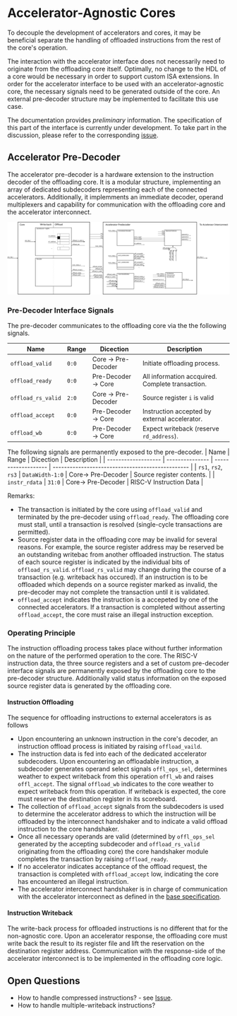 # Accelerator-Agnostic Cores

To decouple the development of accelerators and cores, it may be beneficial separate the handling of offloaded instructions from the rest of the core's operation.

The interaction with the accelerator interface does not necessarily need to originate from the offloading core itself.
Optimally, no change to the HDL of a core would be necessary in order to support custom ISA extensions.
In order for the accelerator interface to be used with an accelerator-agnostic core, the necessary signals need to be generated outside of the core.
An external pre-decoder structure may be implemented to facilitate this use case.

The documentation provides *preliminary* information.
The specification of this part of the interface is currently under development.
To take part in the discussion, please refer to the corresponding [issue](https://github.com/ganoam/accelerator-interface/issues/1).

## Accelerator Pre-Decoder
The accelerator pre-decoder is a hardware extension to the instruction decoder of the offloading core.
It is a modular structure, implementing an array of dedicated subdecoders representing each of the connected accelerators.
Additionally, it implemments an immediate decoder, operand multiplexers and capability for communication with the offloading core and the accelerator interconnect.

![Accelerator Agnostic Core](img/acc-agnostic-core.svg)

###  Pre-Decoder Interface Signals

The pre-decoder communicates to the offloading core via the the following signals.

| Name                | Range           | Dicection           | Description                                      |
| ------------------- | --------------- | ------------------- | ------------------------------------------------ |
| `offload_valid`     | `0:0`           | Core -> Pre-Decoder | Initiate offloading process.                     |
| `offload_ready`     | `0:0`           | Pre-Decoder -> Core | All information accquired. Complete transaction. |
| `offload_rs_valid`  | `2:0`           | Core -> Pre-Decoder | Source register `i` is valid                     |
| `offload_accept`    | `0:0`           | Pre-Decoder -> Core | Instruction accepted by external accelerator.    |
| `offload_wb`        | `0:0`           | Pre-Decoder -> Core | Expect writeback (reserve `rd_address`).         |

The following signals are permanently exposed to the pre-decoder.
| Name                | Range           | Dicection           | Description                                      |
| ------------------- | --------------- | ------------------- | ------------------------------------------------ |
| `rs1`, `rs2`, `rs3` | `DataWidth-1:0` | Core-> Pre-Decoder  | Source register contents.                        |
| `instr_rdata`       | `31:0`          | Core-> Pre-Decoder  | RISC-V Instruction Data                          |

Remarks:
- The transaction is initiated by the core using `offload_valid` and terminated by the pre-decoder using `offload_ready`.
  The offloading core must stall, until a transaction is resolved (single-cycle transactions are permitted).
- Source register data in the offloading core may be invalid for several reasons.
  For example, the source register address may be reserved be an outstanding writebac from another offloaded instruction.
  The status of each source register is indicated by the individual bits of `offload_rs_valid`.
  `offload_rs_valid` may change during the course of a transaction (e.g. writeback has occured).
  If an instruction is to be offloaded which depends on a source register marked as invalid, the pre-decoder may not complete the transaction until it is validated.
- `offload_accept` indicates the instruction is a accepeted by one of the connected accelerators.
  If a transaction is completed without asserting `offload_accept`, the core must raise an illegal instruction exception.



### Operating Principle
The instruction offloading process takes place without further information on the nature of the performed operation to the core.
The RISC-V instruction data, the three source registers and a set of custom pre-decoder interface signals are permanently exposed by the offloading core to the pre-decoder structure.
Additionally valid status information on the exposed source register data is generated by the offloading core.

#### Instruction Offloading
The sequence for offloading instructions to external accelerators is as follows
- Upon encountering an unknown instruction in the core's decoder, an instruction offload process is initiated by raising `offload_vaild`.
- The instruction data is fed into each of the dedicated accelerator subdecoders.
  Upon encountering an offloadable instruction, a subdecoder generates operand select signals `offl_ops_sel`, determines weather to expect writeback from this operation `offl_wb` and raises `offl_accept`.
  The signal `offload_wb` indicates to the core weather to expect writeback from this operation.
  If writeback is expected, the core must reserve the destination register in its scoreboard.
- The collection of `offload_accept` signals from the subdecoders is used to determine the accelerator address to which the instruction will be offloaded by the interconnect handshaker and to indicate a valid offload instruction to the core handshaker.
- Once all necessary operands are valid (determined by `offl_ops_sel` generated by the accepting subdecoder and `offload_rs_valid` originating from the offloading core) the core handshaker module completes the transaction by raising `offload_ready`.
- If no accelerator indicates acceptance of the offload request, the transaction is completed with `offload_accept` low, indicating the core has encountered an illegal instruction.
- The accelerator interconnect handshaker is in charge of communication with the accelerator interconnect as defined in the [base specification](index.md).

#### Instruction Writeback

The write-back process for offloaded instructions is no different that for the non-agnostic core.
Upon an accelerator response, the offloading core must write back the result to its register file and lift the reservation on the destination register address.
Communication with the response-side of the accelerator interconnect is to be implemented in the offloading core logic.

## Open Questions
- How to handle compressed instructions? - see [Issue](https://github.com/ganoam/accelerator-interface/issues/3).
- How to handle multiple-writeback instructions?
